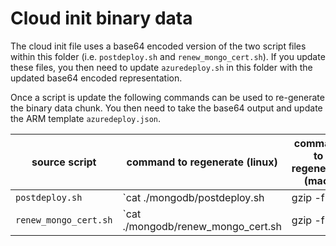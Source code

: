 # Cloud init binary data

The cloud init file uses a base64 encoded version of the two script files within this folder (i.e. `postdeploy.sh` and `renew_mongo_cert.sh`). If you update these files, you then need to update `azuredeploy.sh` in this folder with the updated base64 encoded representation.

Once a script is update the following commands can be used to re-generate the binary data chunk. You then need to take the base64 output and update the ARM template `azuredeploy.json`.

| source script         | command to regenerate (linux)                               | command to regenerate (mac)                            | variable to update in `azuredeploy.json` |
| --------------------- | ----------------------------------------------------------- | ------------------------------------------------------ | ---------------------------------------- |
| `postdeploy.sh`       | `cat ./mongodb/postdeploy.sh | gzip -f| base64 -w 0`        | `cat ./mongodb/postdeploy.sh | gzip -f | base64`       | `postDeployShEncoded`                    |
| `renew_mongo_cert.sh` | `cat ./mongodb/renew_mongo_cert.sh | gzip -f | base64 -w 0` | `cat ./mongodb/renew_mongo_cert.sh | gzip -f | base64` | `renewMongoCertShEncoded`                |

